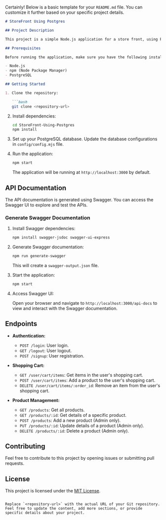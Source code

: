 Certainly! Below is a basic template for your `README.md` file. You can customize it further based on your specific project details.

```markdown
# StoreFront Using Postgres

## Project Description

This project is a simple Node.js application for a store front, using PostgreSQL as the database. It provides APIs for user authentication, managing products, and handling shopping cart functionality.

## Prerequisites

Before running the application, make sure you have the following installed:

- Node.js
- npm (Node Package Manager)
- PostgreSQL

## Getting Started

1. Clone the repository:

   ```bash
   git clone <repository-url>
   ```

2. Install dependencies:

   ```bash
   cd StoreFront-Using-Postgres
   npm install
   ```

3. Set up your PostgreSQL database. Update the database configurations in `config/config.mjs` file.

4. Run the application:

   ```bash
   npm start
   ```

   The application will be running at `http://localhost:3000` by default.

## API Documentation

The API documentation is generated using Swagger. You can access the Swagger UI to explore and test the APIs.

### Generate Swagger Documentation

1. Install Swagger dependencies:

   ```bash
   npm install swagger-jsdoc swagger-ui-express
   ```

2. Generate Swagger documentation:

   ```bash
   npm run generate-swagger
   ```

   This will create a `swagger-output.json` file.

3. Start the application:

   ```bash
   npm start
   ```

4. Access Swagger UI:

   Open your browser and navigate to `http://localhost:3000/api-docs` to view and interact with the Swagger documentation.

## Endpoints

- **Authentication:**
  - `POST /login`: User login.
  - `GET /logout`: User logout.
  - `POST /signup`: User registration.

- **Shopping Cart:**
  - `GET /user/cart/items`: Get items in the user's shopping cart.
  - `POST /user/cart/items`: Add a product to the user's shopping cart.
  - `DELETE /user/cart/items/:order_id`: Remove an item from the user's shopping cart.

- **Product Management:**
  - `GET /products`: Get all products.
  - `GET /products/:id`: Get details of a specific product.
  - `POST /products`: Add a new product (Admin only).
  - `PUT /products/:id`: Update details of a product (Admin only).
  - `DELETE /products/:id`: Delete a product (Admin only).

## Contributing

Feel free to contribute to this project by opening issues or submitting pull requests.

## License

This project is licensed under the [MIT License](LICENSE).
```

Replace `<repository-url>` with the actual URL of your Git repository. Feel free to update the content, add more sections, or provide specific details about your project.